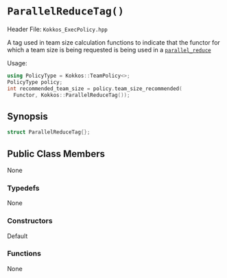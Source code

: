 # `ParallelReduceTag()`

Header File: `Kokkos_ExecPolicy.hpp`

A tag used in team size calculation functions to indicate that the functor for which a team size is being requested is being used in a [`parallel_reduce`](parallel_reduce)

Usage: 
```c++
using PolicyType = Kokkos::TeamPolicy<>; 
PolicyType policy;
int recommended_team_size = policy.team_size_recommended(
  Functor, Kokkos::ParallelReduceTag());
```

## Synopsis 
```c++
struct ParallelReduceTag{};
```

## Public Class Members

  None

### Typedefs
   
 None

### Constructors
 
 Default

### Functions

 None
